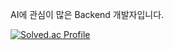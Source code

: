 AI에 관심이 많은 Backend 개발자입니다. </br>

[![Solved.ac Profile](http://mazassumnida.wtf/api/v2/generate_badge?boj=pjm9673)](https://solved.ac/pjm9673/)

